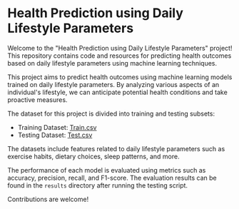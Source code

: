 # Health Prediction using Daily Lifestyle Parameters

Welcome to the "Health Prediction using Daily Lifestyle Parameters" project! This repository contains code and resources for predicting health outcomes based on daily lifestyle parameters using machine learning techniques.


This project aims to predict health outcomes using machine learning models trained on daily lifestyle parameters. By analyzing various aspects of an individual's lifestyle, we can anticipate potential health conditions and take proactive measures.



The dataset for this project is divided into training and testing subsets:

- Training Dataset: [Train.csv](data/Train.csv)
- Testing Dataset: [Test.csv](data/Test.csv)

The datasets include features related to daily lifestyle parameters such as exercise habits, dietary choices, sleep patterns, and more.



The performance of each model is evaluated using metrics such as accuracy, precision, recall, and F1-score. The evaluation results can be found in the `results` directory after running the testing script.


Contributions are welcome!

